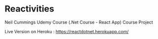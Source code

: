 # Reactivities
Neil Cummings Udemy Course (.Net Course - React App) Course Project

Live Version on Heroku : https://reactdotnet.herokuapp.com/
